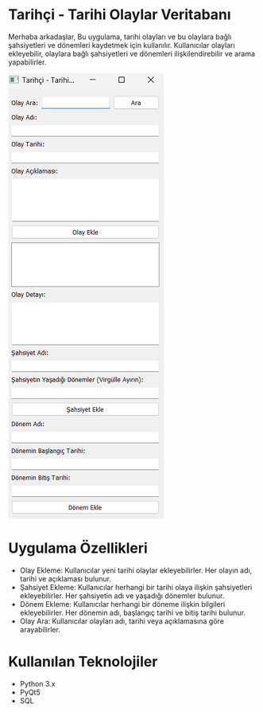 <h1>Tarihçi - Tarihi Olaylar Veritabanı</h1>

<p>Merhaba arkadaşlar, Bu uygulama, tarihi olayları ve bu olaylara bağlı şahsiyetleri ve dönemleri kaydetmek için kullanılır. Kullanıcılar olayları ekleyebilir, olaylara bağlı şahsiyetleri ve dönemleri ilişkilendirebilir ve arama yapabilirler.</p>

<img src="https://github.com/RedFoster548/Tarihci-Tarihi-Olaylar-Veritabani/raw/master/Ekran%20g%C3%B6r%C3%BCnt%C3%BCs%C3%BC%202024-05-06%20121538.png" />

<h1>Uygulama Özellikleri</h1>

<ul>
  <li>Olay Ekleme: Kullanıcılar yeni tarihi olaylar ekleyebilirler. Her olayın adı, tarihi ve açıklaması bulunur.</li>
  <li>Şahsiyet Ekleme: Kullanıcılar herhangi bir tarihi olaya ilişkin şahsiyetleri ekleyebilirler. Her şahsiyetin adı ve yaşadığı dönemler bulunur.</li>
  <li>Dönem Ekleme: Kullanıcılar herhangi bir döneme ilişkin bilgileri ekleyebilirler. Her dönemin adı, başlangıç tarihi ve bitiş tarihi bulunur.</li>
  <li>Olay Ara: Kullanıcılar olayları adı, tarihi veya açıklamasına göre arayabilirler.</li>
</ul>



<h1>Kullanılan Teknolojiler</h1>

<ul>
  <li>Python 3.x</li>
  <li>PyQt5</li>
  <li>SQL</li>
</ul>
